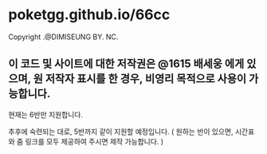 # poketgg.github.io/66cc

Copyright .@DIMISEUNG BY. NC.
## 이 코드 및 사이트에 대한 저작권은 @1615 배세웅 에게 있으며, 원 저작자 표시를 한 경우, 비영리 목적으로 사용이 가능합니다.

현재는 6반만 지원합니다.

추후에 숙련되는 대로, 5반까지 같이 지원할 예정입니다. ( 원하는 반이 있으면, 시간표와 줌 링크를 모두 제공하여 주시면 제작 가능합니다. )
